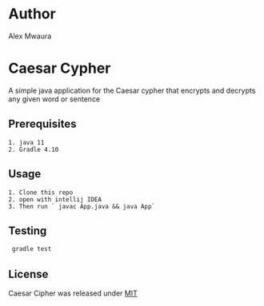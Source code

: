 # Author

Alex Mwaura

# Caesar Cypher
A simple java application for the Caesar cypher that encrypts and decrypts any given word or sentence

## Prerequisites
    1. java 11
    2. Gradle 4.10

## Usage

    1. Clone this repo
    2. open with intellij IDEA
    3. Then run ` javac App.java && java App`


## Testing

   ```java
    gradle test
```

## License

Caesar Cipher was released under [MIT](LICENSE)